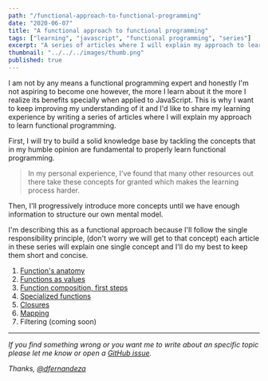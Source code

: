 ```yaml
---
path: "/functional-approach-to-functional-programming"
date: "2020-06-07"
title: "A functional approach to functional programming"
tags: ["learning", "javascript", "functional programming", "series"]
excerpt: "A series of articles where I will explain my approach to learn functional programming."
thumbnail: "../../../images/thumb.png"
published: true
---
```


I am not by any means a functional programming expert and honestly I'm not aspiring to become one however, the more I learn about it the more I realize its benefits specially when applied to JavaScript. This is why I want to keep improving my understanding of it and I'd like to share my learning experience by writing a series of articles where I will explain my approach to learn functional programming.

First, I will try to build a solid knowledge base by tackling the concepts that in my humble opinion are fundamental to properly learn functional programming.

> In my personal experience, I've found that many other resources out there take these concepts for granted which makes the learning process harder.

Then, I'll progressively introduce more concepts until we have enough information to structure our own mental model.

I'm describing this as a functional approach because I'll follow the single responsibility principle, (don't worry we will get to that concept) each article in these series will explain one single concept and I'll do my best to keep them short and concise.

1. [Function's anatomy](/functions)
2. [Functions as values](/functions-as-values)
3. [Function composition, first steps](/function-composition-first-steps)
4. [Specialized functions](/specialized-functions) 
5. [Closures](/closures)
6. [Mapping](/mapping) 
7. Filtering (coming soon)

---

_If you find something wrong or you want me to write about an specific topic please let me know or open a [GitHub issue](https://github.com/dfernandeza/danifdz/issues)._

_Thanks, [@dfernandeza](https://twitter.com/dfernandeza)_
